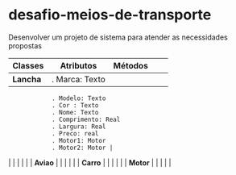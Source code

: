 # desafio-meios-de-transporte
 Desenvolver um projeto de sistema para atender as necessidades propostas

| **Classes** | **Atributos**  | **Métodos** |  |  |
|-------------|----------------|-------------|--|--|
| **Lancha**  | . Marca: Texto
                . Modelo: Texto
                . Cor : Texto
                . Nome: Texto
                . Comprimento: Real
                . Largura: Real
                . Preco: real
                . Motor1: Motor
                . Motor2: Motor |
|             |                |             |  |
| **Aviao**   |                |             |  |  |
| **Carro**   |                |             |  |  |
| **Motor**   |                |             |  |  |
